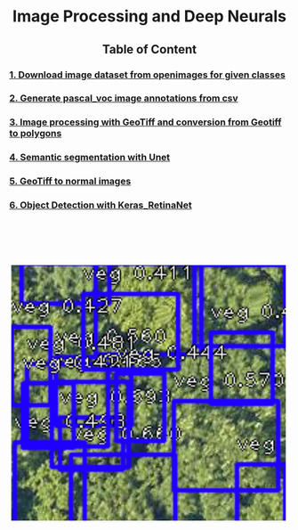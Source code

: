 
<div align="center"> <h1> Image Processing and Deep Neurals </h1> </div>

<div align="center"><h2> Table of Content </h2></div>

<h3><a href="/code/Download_dataset_from_openimages.ipynb"> 1. Download image dataset from openimages for given classes</a></h3>
<h3><a href="/code/Generate_image_annotations_from_csv.ipynb"> 2. Generate pascal_voc image annotations from csv  </a></h3>
<h3><a href="/code/ImageProcessingWithGeoTiff.ipynb"> 3. Image processing with GeoTiff and conversion from Geotiff to polygons </a></h3>
<h3><a href="/code/Unet%20for%20semantic%20segmentation.ipynb"> 4. Semantic segmentation with Unet  </a></h3>
<h3><a href="/code/GeoTiff2imgs.ipynb">5. GeoTiff to normal images </a></h3>
<h3><a href="/code/Tree_Detection_Keras_RetinaNet.ipynb">6. Object Detection with Keras_RetinaNet </a></h3>


<br/>
<br/>
<br/>
<br/>


![Deep Learning](/data/TreeDe.PNG?style=centerme)


